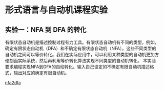 # 形式语言与自动机课程实验

## 实验一：NFA 到 DFA 的转化

有限状态自动机是描述控制过程有力工具。有限状态自动机有不同的类型，例如，确定有限状态自动机（DFA）和不确定有限状态自动机（NFA）。这些不同类型的自动机之间可以等价转化。我们在实际应用中，可以利用某种类型的自动机更加方便刻画实际系统，然后再利用等价转化算法实现不同类型的自动机转化。 
本实验要求编程实现NFA到DFA的自动转化。输入自己设定的不确定有限自动机描述格式，输出对应的确定有限自动机。

[nfa2dfa](https://github.com/dsyislearning/formal-auto/nfa2dfa)
